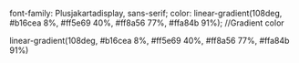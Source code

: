 font-family: Plusjakartadisplay, sans-serif;
color: linear-gradient(108deg, #b16cea 8%, #ff5e69 40%, #ff8a56 77%, #ffa84b 91%); //Gradient color

linear-gradient(108deg, #b16cea 8%, #ff5e69 40%, #ff8a56 77%, #ffa84b 91%)